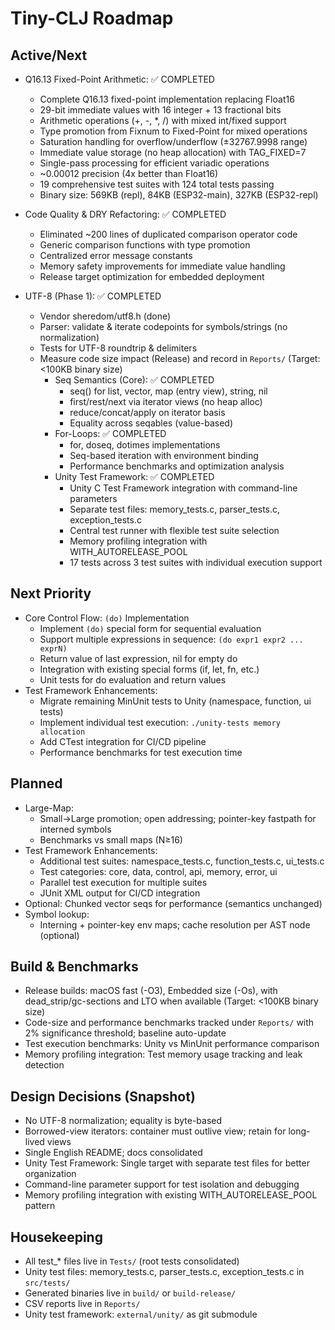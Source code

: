 Tiny-CLJ Roadmap
================

Active/Next
-----------
- Q16.13 Fixed-Point Arithmetic: ✅ COMPLETED
  - Complete Q16.13 fixed-point implementation replacing Float16
  - 29-bit immediate values with 16 integer + 13 fractional bits
  - Arithmetic operations (+, -, *, /) with mixed int/fixed support
  - Type promotion from Fixnum to Fixed-Point for mixed operations
  - Saturation handling for overflow/underflow (±32767.9998 range)
  - Immediate value storage (no heap allocation) with TAG_FIXED=7
  - Single-pass processing for efficient variadic operations
  - ~0.00012 precision (4x better than Float16)
  - 19 comprehensive test suites with 124 total tests passing
  - Binary size: 569KB (repl), 84KB (ESP32-main), 327KB (ESP32-repl)

- Code Quality & DRY Refactoring: ✅ COMPLETED
  - Eliminated ~200 lines of duplicated comparison operator code
  - Generic comparison functions with type promotion
  - Centralized error message constants
  - Memory safety improvements for immediate value handling
  - Release target optimization for embedded deployment

- UTF-8 (Phase 1): ✅ COMPLETED
  - Vendor sheredom/utf8.h (done)
  - Parser: validate & iterate codepoints for symbols/strings (no normalization)
  - Tests for UTF-8 roundtrip & delimiters
  - Measure code size impact (Release) and record in `Reports/` (Target: <100KB binary size)
       - Seq Semantics (Core): ✅ COMPLETED
         - seq() for list, vector, map (entry view), string, nil
         - first/rest/next via iterator views (no heap alloc)
         - reduce/concat/apply on iterator basis
         - Equality across seqables (value-based)
       - For-Loops: ✅ COMPLETED
         - for, doseq, dotimes implementations
         - Seq-based iteration with environment binding
         - Performance benchmarks and optimization analysis
       - Unity Test Framework: ✅ COMPLETED
         - Unity C Test Framework integration with command-line parameters
         - Separate test files: memory_tests.c, parser_tests.c, exception_tests.c
         - Central test runner with flexible test suite selection
         - Memory profiling integration with WITH_AUTORELEASE_POOL
         - 17 tests across 3 test suites with individual execution support

Next Priority
-------------
- Core Control Flow: `(do)` Implementation
  - Implement `(do)` special form for sequential evaluation
  - Support multiple expressions in sequence: `(do expr1 expr2 ... exprN)`
  - Return value of last expression, nil for empty do
  - Integration with existing special forms (if, let, fn, etc.)
  - Unit tests for do evaluation and return values
- Test Framework Enhancements:
  - Migrate remaining MinUnit tests to Unity (namespace, function, ui tests)
  - Implement individual test execution: `./unity-tests memory allocation`
  - Add CTest integration for CI/CD pipeline
  - Performance benchmarks for test execution time

Planned
-------
- Large-Map:
  - Small→Large promotion; open addressing; pointer-key fastpath for interned symbols
  - Benchmarks vs small maps (N≥16)
- Test Framework Enhancements:
  - Additional test suites: namespace_tests.c, function_tests.c, ui_tests.c
  - Test categories: core, data, control, api, memory, error, ui
  - Parallel test execution for multiple suites
  - JUnit XML output for CI/CD integration
- Optional: Chunked vector seqs for performance (semantics unchanged)
- Symbol lookup:
  - Interning + pointer-key env maps; cache resolution per AST node (optional)

Build & Benchmarks
------------------
- Release builds: macOS fast (-O3), Embedded size (-Os), with dead_strip/gc-sections and LTO when available (Target: <100KB binary size)
- Code-size and performance benchmarks tracked under `Reports/` with 2% significance threshold; baseline auto-update
- Test execution benchmarks: Unity vs MinUnit performance comparison
- Memory profiling integration: Test memory usage tracking and leak detection

Design Decisions (Snapshot)
---------------------------
- No UTF-8 normalization; equality is byte-based
- Borrowed-view iterators: container must outlive view; retain for long-lived views
- Single English README; docs consolidated
- Unity Test Framework: Single target with separate test files for better organization
- Command-line parameter support for test isolation and debugging
- Memory profiling integration with existing WITH_AUTORELEASE_POOL pattern

Housekeeping
------------
- All test_* files live in `Tests/` (root tests consolidated)
- Unity test files: memory_tests.c, parser_tests.c, exception_tests.c in `src/tests/`
- Generated binaries live in `build/` or `build-release/`
- CSV reports live in `Reports/`
- Unity test framework: `external/unity/` as git submodule

